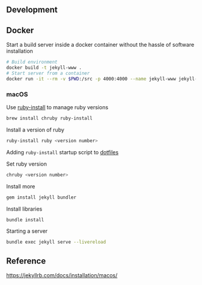 ## Development

## Docker

Start a build server inside a docker container without the hassle of software installation

```bash
# Build environment
docker build -t jekyll-www .
# Start server from a container
docker run -it --rm -v $PWD:/src -p 4000:4000 --name jekyll-www jekyll-www
```

### macOS

Use [ruby-install](https://github.com/postmodern/ruby-install) to manage ruby versions

```bash
brew install chruby ruby-install
```

Install a version of ruby

```bash
ruby-install ruby <version number>
```

Adding `ruby-install` startup script to [dotfiles](https://github.com/giahuy2201/dotfiles/blob/41f3cde2014f4bc517991f4c7a5bddf520852c70/common/.config/common/darwin.sh#L23)

Set ruby version

```bash
chruby <version number>
```

Install more

```bash
gem install jekyll bundler 
```

Install libraries

```bash
bundle install
```

Starting a server

```bash
bundle exec jekyll serve --livereload
```

## Reference

https://jekyllrb.com/docs/installation/macos/